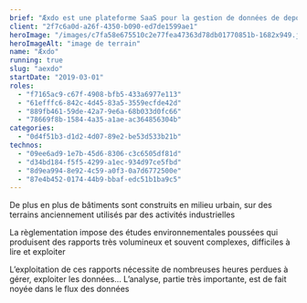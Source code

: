 ```yaml
---
brief: "Æxdo est une plateforme SaaS pour la gestion de données de depollution sur les chantiers"
client: "2f7c6a0d-a26f-4350-b090-ed7de1599ae1"
heroImage: "/images/c7fa58e675510c2e77fea47363d78db01770851b-1682x949.jpg"
heroImageAlt: "image de terrain"
name: "Æxdo"
running: true
slug: "aexdo"
startDate: "2019-03-01"
roles:
  - "f7165ac9-c67f-4908-bfb5-433a6977e113"
  - "61efffc6-842c-4d45-83a5-3559ecfde42d"
  - "889fb461-59de-42a7-9e6a-68b033d0fc66"
  - "78669f8b-1584-4a35-a1ae-ac364856304b"
categories:
  - "0d4f51b3-d1d2-4d07-89e2-be53d533b21b"
technos:
  - "09ee6ad9-1e7b-45d6-8306-c3c6505df81d"
  - "d34bd184-f5f5-4299-a1ec-934d97ce5fbd"
  - "8d9ea994-8e92-4c59-a0f3-0a7d6772500e"
  - "87e4b452-0174-44b9-bbaf-edc51b1ba9c5"
---
```


De plus en plus de bâtiments sont construits en milieu urbain, sur des terrains anciennement utilisés par des activités industrielles

La règlementation impose des études environnementales poussées qui produisent des rapports très volumineux et souvent complexes, difficiles à lire et exploiter

L’exploitation de ces rapports nécessite de nombreuses heures perdues à gérer, exploiter les données… L’analyse, partie très importante, est de fait noyée dans le flux des données

